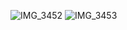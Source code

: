 ![IMG_3452](https://github.com/isikozguntopal/CardWorkoutGame/assets/150266122/880e32c3-2fc3-4071-8385-67e2ce3e118f)
![IMG_3453](https://github.com/isikozguntopal/CardWorkoutGame/assets/150266122/b42aecea-6523-4b98-9e29-2634a406a89e)
